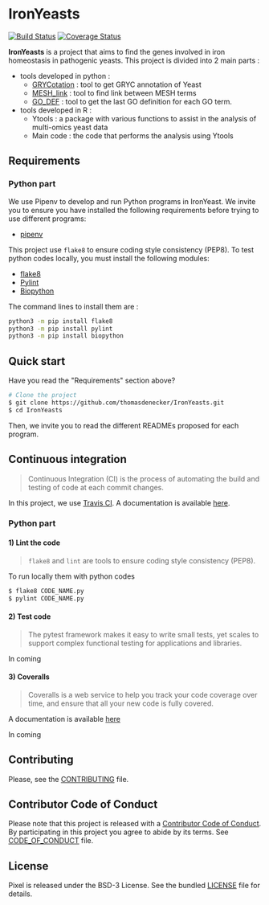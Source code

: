 # IronYeasts

[![Build Status](https://travis-ci.org/thomasdenecker/IronYeasts.svg?branch=master)](https://travis-ci.org/thomasdenecker/IronYeasts)
[![Coverage Status](https://coveralls.io/repos/github/thomasdenecker/IronYeasts/badge.svg?branch=master)](https://coveralls.io/github/thomasdenecker/IronYeasts?branch=master)

**IronYeasts** is a project that aims to find the genes involved in iron homeostasis in pathogenic yeasts. This project is divided into 2 main parts :
- tools developed in python :
  - [GRYCotation](./GRYCotation) : tool to get GRYC annotation of Yeast
  - [MESH_link](./MESH_link) : tool to find link between MESH terms
  - [GO_DEF](./GO_DEF) : tool to get the last GO definition for each GO term.
- tools developed in R :
  - Ytools : a package with various functions to assist in the analysis of multi-omics yeast data
  - Main code : the code that performs the analysis using Ytools


## Requirements

### Python part

We use Pipenv to develop and run Python programs in IronYeast. We invite you to ensure you have
installed the following requirements before trying to use different programs:

* [pipenv](https://github.com/kennethreitz/pipenv)

This project use `flake8` to ensure coding style consistency (PEP8). To test python codes locally,
you must install the following modules:

* [flake8](http://flake8.pycqa.org/en/latest/)
* [Pylint](https://www.pylint.org/#install)
* [Biopython](http://biopython.org/)

The command lines to install them are :

```bash
python3 -m pip install flake8
python3 -m pip install pylint
python3 -m pip install biopython
```

## Quick start

Have you read the "Requirements" section above?

```bash
# Clone the project
$ git clone https://github.com/thomasdenecker/IronYeasts.git
$ cd IronYeasts
```
Then, we invite you to read the different READMEs proposed for each program.

## Continuous integration
> Continuous Integration (CI) is the process of automating the build and testing of code at each commit changes.

In this project, we use [Travis CI](https://travis-ci.org). A documentation is available [here](./docs/TRAVIS_CI.md).

### Python part
#### 1) Lint the code
> `flake8` and `lint` are tools to ensure coding style consistency (PEP8).

To run locally them with python codes

```bash
$ flake8 CODE_NAME.py
$ pylint CODE_NAME.py
```
#### 2) Test code
> The pytest framework makes it easy to write small tests, yet scales to support complex functional testing for applications and libraries.

In coming

#### 3) Coveralls
> Coveralls is a web service to help you track your code coverage over time, and ensure that all your new code is fully covered.

A documentation is available [here](./docs/coveralls.md)

In coming


## Contributing

Please, see the [CONTRIBUTING](CONTRIBUTING.md) file.

## Contributor Code of Conduct

Please note that this project is released with a [Contributor Code of
Conduct](http://contributor-covenant.org/). By participating in this project you
agree to abide by its terms. See [CODE_OF_CONDUCT](CODE_OF_CONDUCT.md) file.

## License

Pixel is released under the BSD-3 License. See the bundled [LICENSE](LICENSE)
file for details.
